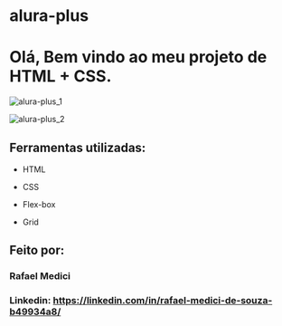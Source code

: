 # alura-plus

# Olá, Bem vindo ao meu projeto de HTML + CSS.

![alura-plus_1](https://user-images.githubusercontent.com/93878383/220143259-22ec2464-51f6-4835-ab1a-02ecc768ef00.png)

![alura-plus_2](https://user-images.githubusercontent.com/93878383/220143303-0ed332f5-95a5-47b1-906d-4d0cbfbc9f32.png)

## Ferramentas utilizadas:

* HTML

* CSS

* Flex-box

* Grid

## Feito por:

### Rafael Medici

### Linkedin: https://linkedin.com/in/rafael-medici-de-souza-b49934a8/
